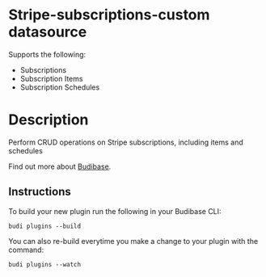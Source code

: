 # Stripe-subscriptions-custom datasource
Supports the following:
 - Subscriptions
 - Subscription Items
 - Subscription Schedules

# Description
Perform CRUD operations on Stripe subscriptions, including items and schedules

Find out more about [Budibase](https://github.com/Budibase/budibase).

## Instructions

To build your new  plugin run the following in your Budibase CLI:
```
budi plugins --build
```

You can also re-build everytime you make a change to your plugin with the command:
```
budi plugins --watch
```
